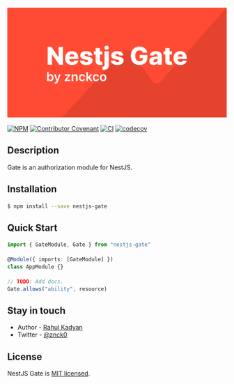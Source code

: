 <p align="center">
  <img alt="NestJS Gate" src="https://raw.githubusercontent.com/znckco/nestjs-gate/master/.assets/cover.png"/>
</p>

<p align="center">

[![NPM](https://img.shields.io/npm/v/nestjs-gate)](https://www.npmjs.com/package/nestjs-gate)
[![Contributor Covenant](https://img.shields.io/badge/Contributor%20Covenant-v2.0%20adopted-ff69b4.svg)](CODE_OF_CONDUCT.md)
[![CI](https://github.com/znckco/nestjs-gate/workflows/CI/badge.svg)](https://github.com/znckco/nestjs-gate/actions?query=workflow%3ACI)
[![codecov](https://codecov.io/gh/znckco/nestjs-gate/branch/master/graph/badge.svg)](https://codecov.io/gh/znckco/nestjs-gate)

</p>

## Description

Gate is an authorization module for NestJS.

## Installation

```bash
$ npm install --save nestjs-gate
```

## Quick Start

```ts
import { GateModule, Gate } from "nestjs-gate"

@Module({ imports: [GateModule] })
class AppModule {}

// TODO: Add docs.
Gate.allows("ability", resource)
```

## Stay in touch

- Author - [Rahul Kadyan](https://znck.me)
- Twitter - [@znck0](https://twitter.com/znck0)

## License

NestJS Gate is [MIT licensed](LICENSE).
